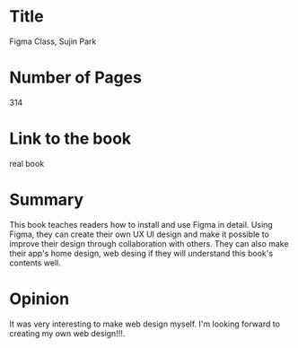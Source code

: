 # Title
Figma Class, Sujin Park
# Number of Pages
314
# Link to the book
real book
# Summary
This book teaches readers how to install and use Figma in detail. Using Figma, they can create their own UX UI design and make it possible to improve their design through collaboration with others. They can also make their app's home design, web desing if they will understand this book's contents well.
# Opinion
It was very interesting to make web design myself. I'm looking forward to creating my own web design!!!.  
